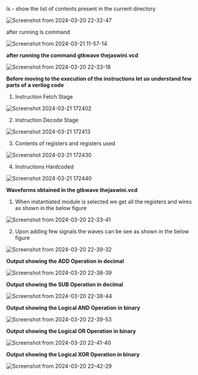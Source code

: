 ls - show the list of contents present in the current directory

![Screenshot from 2024-03-20 22-32-47](https://github.com/Asundi-thejaswini/thejaswini/assets/120015783/65c3422e-2eec-4455-bae5-79eadfe8e2ec)

after running ls command 

![Screenshot from 2024-03-21 11-57-14](https://github.com/Asundi-thejaswini/thejaswini/assets/120015783/577631a9-dab2-42d7-8190-e71fa2c9983f)

**after running the command 
gtkwave thejaswini.vcd**

![Screenshot from 2024-03-20 22-33-18](https://github.com/Asundi-thejaswini/thejaswini/assets/120015783/d912676c-7768-4538-a8de-b5280015a053)


**Before moving to the execution of the instructions let us understand few parts of a verilog code**

1. Instruction Fetch Stage
   
![Screenshot 2024-03-21 172402](https://github.com/Asundi-thejaswini/thejaswini/assets/120015783/0a2b180f-1664-4833-a593-ace5a255d767)

2. Instruction Decode Stage

![Screenshot 2024-03-21 172413](https://github.com/Asundi-thejaswini/thejaswini/assets/120015783/647c761f-5d5a-4f58-b8e8-67d3143d9b13)


3. Contents of registers and registers used

![Screenshot 2024-03-21 172430](https://github.com/Asundi-thejaswini/thejaswini/assets/120015783/ee303a15-9a3c-4972-9ea2-6c0133403ebc)


4. Instructions Hardcoded

![Screenshot 2024-03-21 172440](https://github.com/Asundi-thejaswini/thejaswini/assets/120015783/17215172-a285-45a2-9e63-2683033f48ba)


**Waveforms obtained in the gtkwave thejaswini.vcd**


1. When instantiated module is selected we get all the registers and wires as shown in the below figure

![Screenshot from 2024-03-20 22-33-41](https://github.com/Asundi-thejaswini/thejaswini/assets/120015783/e0e95ace-e4be-49ea-b930-23e4bda0c962)

2. Upon adding few signals the waves can be see as shown in the below figure

![Screenshot from 2024-03-20 22-39-32](https://github.com/Asundi-thejaswini/thejaswini/assets/120015783/3752fab9-3b6b-4b2c-ac55-a8706ea918f1)


**Output showing the ADD Operation in decimal**

![Screenshot from 2024-03-20 22-38-39](https://github.com/Asundi-thejaswini/thejaswini/assets/120015783/4b9140e9-bcce-429d-ab2f-7918f62b2263)


**Output showing the SUB Operation in decimal**

![Screenshot from 2024-03-20 22-38-44](https://github.com/Asundi-thejaswini/thejaswini/assets/120015783/4b759795-1515-423a-a36b-758cdaa74a80)

**Output showing the  Logical AND Operation in binary**

![Screenshot from 2024-03-20 22-39-53](https://github.com/Asundi-thejaswini/thejaswini/assets/120015783/fd3b7c96-f88d-449f-b53b-cb1b89a5eff9)


**Output showing the Logical OR Operation in binary**

![Screenshot from 2024-03-20 22-41-40](https://github.com/Asundi-thejaswini/thejaswini/assets/120015783/61a655b7-c52f-4b24-bb4f-7e1feefbd0ad)


**Output showing the Logical XOR Operation in binary**

![Screenshot from 2024-03-20 22-42-29](https://github.com/Asundi-thejaswini/thejaswini/assets/120015783/d8640dd9-448c-4301-9c7e-1cd13d3eff83)






